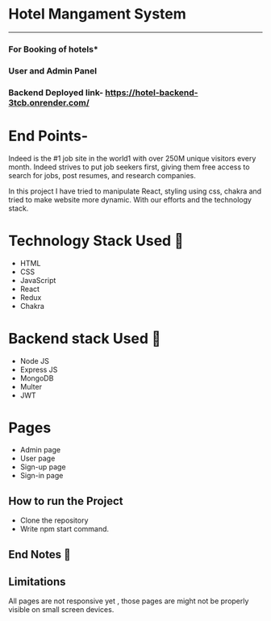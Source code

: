 # Hotel Mangament System
-----
### For Booking of hotels*
### User and Admin Panel

### Backend Deployed link- https://hotel-backend-3tcb.onrender.com/
# End Points-

Indeed is the #1 job site in the world1 with over 250M unique visitors every month. Indeed strives to put job seekers first, giving them free access to search for jobs, post resumes, and research companies.

In this project I have tried to manipulate React, styling using css, chakra and tried to make website more dynamic. With our efforts and the technology stack.

# Technology Stack Used 🌟
* HTML
* CSS
* JavaScript
* React
* Redux
* Chakra
  
# Backend stack Used 🌟
*  Node JS
*  Express JS
*  MongoDB
*  Multer
*  JWT

# Pages 
* Admin page
* User page
* Sign-up page
* Sign-in page

## How to run the Project
* Clone the repository
* Write npm start command.

## End Notes 📑


## Limitations
All pages are not responsive yet , those pages are might not be properly visible on small screen devices.
